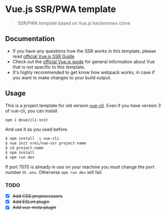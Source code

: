 # Vue.js SSR/PWA template

> SSR/PWA template based on Vue.js hackernews clone

## Documentation

- If you have any questions how the SSR works in this template, please read [official Vue.js SSR Guide](https://ssr.vuejs.org/)
- Check out the [official Vue.js guide](http://vuejs.org/guide/) for general information about Vue that is not specific to this template.
- It's highly recommended to get know how webpack works, in case if you want to make changes to your build output.

## Usage

This is a project template for old version [vue-cli](https://github.com/vuejs/vue-cli).
Even if you have version 3 of vue-cli, you can install

```bash
npm i @vue/cli-init
```

And use it as you used before.

``` bash
$ npm install -g vue-cli
$ vue init xrei/vue-ssr project-name
$ cd project-name
$ npm install
$ npm run dev
```

If port 7070 is already in use on your machine you must change the port number in `.env`. Otherwise `npm run dev` will fail.

### TODO

- [x] ~~Add CSS preprocessors~~
- [x] ~~Add ESLint plugin~~
- [x] ~~Add vue-meta plugin~~